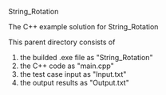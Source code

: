 String_Rotation

The C++ example solution for String_Rotation

This parent directory consists of

1) the builded .exe file as "String_Rotation"
2) the C++ code as "main.cpp"
3) the test case input as "Input.txt"
4) the output results as "Output.txt"
